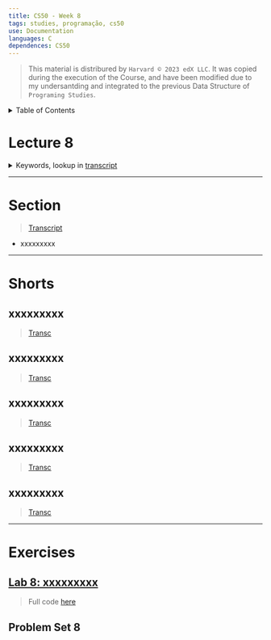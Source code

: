 ```yaml
---
title: CS50 - Week 8
tags: studies, programação, cs50
use: Documentation
languages: C
dependences: CS50
---
```


> This material is distribured by `Harvard © 2023 edX LLC`. It was copied during the execution of the Course, and have been modified due to my undersantding and integrated to the previous Data Structure of `Programing Studies`.

<details> <summary>Table of Contents</summary>

- [Lecture 8](#lecture-8)
- [Section](#section)
- [Shorts](#shorts)
  - [xxxxxxxxx](#xxxxxxxxx)
  - [xxxxxxxxx](#xxxxxxxxx-1)
  - [xxxxxxxxx](#xxxxxxxxx-2)
  - [xxxxxxxxx](#xxxxxxxxx-3)
  - [xxxxxxxxx](#xxxxxxxxx-4)
- [Exercises](#exercises)
  - [Lab 8: xxxxxxxxx](#lab-8-xxxxxxxxx)
  - [Problem Set 8](#problem-set-8)

</details>

# Lecture 8

<details>
<summary>Keywords, lookup in <a href="./src/transcripts/lecture8.md">transcript</a></summary>

- xxxxxxxxx

</details>



---
# Section 
> [Transcript](./src/transcripts/section8.md)

- xxxxxxxxx

---

# Shorts

## xxxxxxxxx 
> [Transc](./src/transcripts/shorts8_xxxxxxxxx.md)

## xxxxxxxxx
> [Transc](./src/transcripts/shorts8_xxxxxxxxx.md)



## xxxxxxxxx
> [Transc](./src/transcripts/shorts8_xxxxxxxxx.md)



## xxxxxxxxx 
> [Transc](./src/transcripts/shorts8_xxxxxxxxx.md)

## xxxxxxxxx
> [Transc](./src/transcripts/shorts8_xxxxxxxxx.md)



---

# Exercises

## [Lab 8: xxxxxxxxx](./lab8.md)
> Full code [here](./src/lab8.c)

## Problem Set 8

